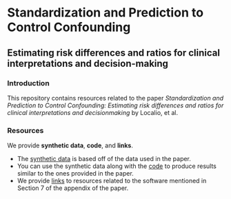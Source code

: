 # Standardization and Prediction to Control Confounding

## Estimating risk differences and ratios for clinical interpretations and decision-making

### Introduction

This repository contains resources related to the paper _Standardization and Prediction to Control Confounding: Estimating risk differences and ratios for clinical interpretations and decisionmaking_ by Localio, et al.

### Resources

We provide **synthetic data**, **code**, and **links**.

- The [synthetic data](./synthetic-data) is based off of the data used in the paper.
- You can use the synthetic data along with the [code](./code) to produce results similar to the ones provided in the paper.
- We provide [links](./links.md) to resources related to the software mentioned in Section 7 of the appendix of the paper.
